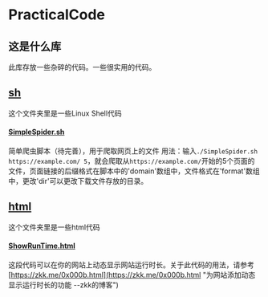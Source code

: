 # PracticalCode
## 这是什么库
此库存放一些杂碎的代码。一些很实用的代码。

## [sh](https://github.com/deepwidth/PracticalCode/tree/master/sh "sh")
这个文件夹里是一些Linux Shell代码
#### [SimpleSpider.sh](https://github.com/deepwidth/PracticalCode/blob/master/sh/SimpleSpider.sh "SimpleSpider.sh")
简单爬虫脚本（待完善），用于爬取网页上的文件
用法：输入`./SimpleSpider.sh https://example.com/ 5`，就会爬取从`https://example.com/`开始的5个页面的文件，页面链接的后缀格式在脚本中的'domain'数组中，文件格式在'format'数组中，更改'dir'可以更改下载文件存放的目录。

## [html](https://github.com/deepwidth/PracticalCode/tree/master/html "html")
这个文件夹里是一些html代码
#### [ShowRunTime.html](https://github.com/deepwidth/PracticalCode/blob/master/html/ShowRunTime.html "ShowRunTime.html")
这段代码可以在你的网站上动态显示网站运行时长。关于此代码的用法，请参考[https://zkk.me/0x000b.html](https://zkk.me/0x000b.html "为网站添加动态显示运行时长的功能 --zkk的博客")
